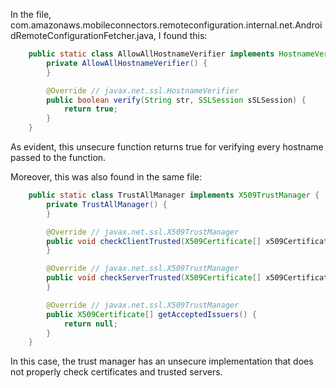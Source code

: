 In the file, com.amazonaws.mobileconnectors.remoteconfiguration.internal.net.AndroidRemoteConfigurationFetcher.java, I found this:

```java
    public static class AllowAllHostnameVerifier implements HostnameVerifier {
        private AllowAllHostnameVerifier() {
        }

        @Override // javax.net.ssl.HostnameVerifier
        public boolean verify(String str, SSLSession sSLSession) {
            return true;
        }
    }
```

As evident, this unsecure function returns true for verifying every hostname passed to the function. 



Moreover, this was also found in the same file:
```java
    public static class TrustAllManager implements X509TrustManager {
        private TrustAllManager() {
        }

        @Override // javax.net.ssl.X509TrustManager
        public void checkClientTrusted(X509Certificate[] x509CertificateArr, String str) {
        }

        @Override // javax.net.ssl.X509TrustManager
        public void checkServerTrusted(X509Certificate[] x509CertificateArr, String str) {
        }

        @Override // javax.net.ssl.X509TrustManager
        public X509Certificate[] getAcceptedIssuers() {
            return null;
        }
    }
```

In this case, the trust manager has an unsecure implementation that does not properly check certificates and trusted servers. 